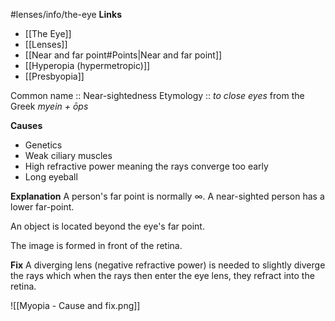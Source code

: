 #lenses/info/the-eye
**Links**
- [[The Eye]] 
- [[Lenses]] 
- [[Near and far point#Points|Near and far point]] 
- [[Hyperopia (hypermetropic)]] 
- [[Presbyopia]] 

Common name :: Near-sightedness
Etymology :: *to close eyes* from the Greek *myein + ōps*

**Causes**
- Genetics
- Weak ciliary muscles
- High refractive power meaning the rays converge too early
- Long eyeball

**Explanation**
A person's far point is normally $\infty$. A near-sighted person has a lower far-point.

An object is located beyond the eye's far point.

The image is formed in front of the retina.

**Fix**
A diverging lens (negative refractive power) is needed to slightly diverge the rays which when the rays then enter the eye lens, they refract into the retina.

![[Myopia - Cause and fix.png]]
